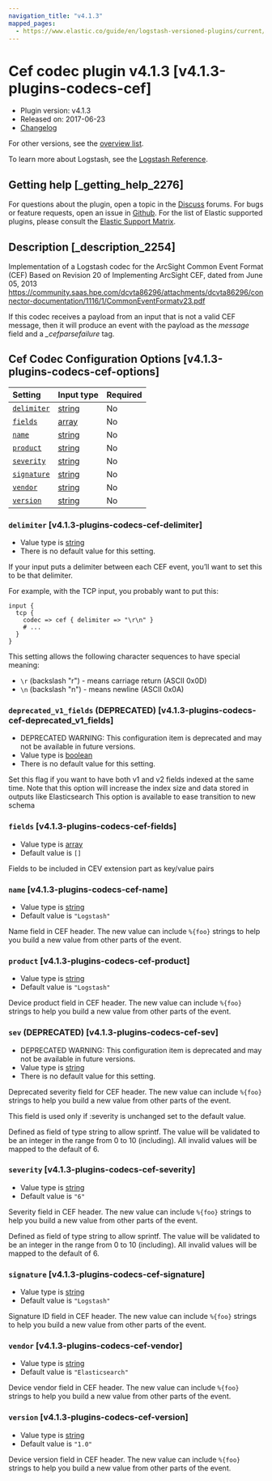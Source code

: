 ```yaml
---
navigation_title: "v4.1.3"
mapped_pages:
  - https://www.elastic.co/guide/en/logstash-versioned-plugins/current/v4.1.3-plugins-codecs-cef.html
---
```


# Cef codec plugin v4.1.3 [v4.1.3-plugins-codecs-cef]

* Plugin version: v4.1.3
* Released on: 2017-06-23
* [Changelog](https://github.com/logstash-plugins/logstash-codec-cef/blob/v4.1.3/CHANGELOG.md)

For other versions, see the [overview list](codec-cef-index.md).

To learn more about Logstash, see the [Logstash Reference](https://www.elastic.co/guide/en/logstash/current/index.html).

## Getting help [_getting_help_2276]

For questions about the plugin, open a topic in the [Discuss](http://discuss.elastic.co) forums. For bugs or feature requests, open an issue in [Github](https://github.com/logstash-plugins/logstash-codec-cef). For the list of Elastic supported plugins, please consult the [Elastic Support Matrix](https://www.elastic.co/support/matrix#matrix_logstash_plugins).

## Description [_description_2254]

Implementation of a Logstash codec for the ArcSight Common Event Format (CEF) Based on Revision 20 of Implementing ArcSight CEF, dated from June 05, 2013 <https://community.saas.hpe.com/dcvta86296/attachments/dcvta86296/connector-documentation/1116/1/CommonEventFormatv23.pdf>

If this codec receives a payload from an input that is not a valid CEF message, then it will produce an event with the payload as the *message* field and a *\_cefparsefailure* tag.

## Cef Codec Configuration Options [v4.1.3-plugins-codecs-cef-options]

| Setting | Input type | Required |
| :- | :- | :- |
| [`delimiter`](v4-1-3-plugins-codecs-cef.md#v4.1.3-plugins-codecs-cef-delimiter) | [string](/lsr/value-types.md#string) | No |
| [`fields`](v4-1-3-plugins-codecs-cef.md#v4.1.3-plugins-codecs-cef-fields) | [array](/lsr/value-types.md#array) | No |
| [`name`](v4-1-3-plugins-codecs-cef.md#v4.1.3-plugins-codecs-cef-name) | [string](/lsr/value-types.md#string) | No |
| [`product`](v4-1-3-plugins-codecs-cef.md#v4.1.3-plugins-codecs-cef-product) | [string](/lsr/value-types.md#string) | No |
| [`severity`](v4-1-3-plugins-codecs-cef.md#v4.1.3-plugins-codecs-cef-severity) | [string](/lsr/value-types.md#string) | No |
| [`signature`](v4-1-3-plugins-codecs-cef.md#v4.1.3-plugins-codecs-cef-signature) | [string](/lsr/value-types.md#string) | No |
| [`vendor`](v4-1-3-plugins-codecs-cef.md#v4.1.3-plugins-codecs-cef-vendor) | [string](/lsr/value-types.md#string) | No |
| [`version`](v4-1-3-plugins-codecs-cef.md#v4.1.3-plugins-codecs-cef-version) | [string](/lsr/value-types.md#string) | No |

### `delimiter` [v4.1.3-plugins-codecs-cef-delimiter]

* Value type is [string](/lsr/value-types.md#string)
* There is no default value for this setting.

If your input puts a delimiter between each CEF event, you’ll want to set this to be that delimiter.

For example, with the TCP input, you probably want to put this:

```
input {
  tcp {
    codec => cef { delimiter => "\r\n" }
    # ...
  }
}
```

This setting allows the following character sequences to have special meaning:

* `\r` (backslash "r") - means carriage return (ASCII 0x0D)
* `\n` (backslash "n") - means newline (ASCII 0x0A)

### `deprecated_v1_fields` (DEPRECATED) [v4.1.3-plugins-codecs-cef-deprecated_v1_fields]

* DEPRECATED WARNING: This configuration item is deprecated and may not be available in future versions.
* Value type is [boolean](/lsr/value-types.md#boolean)
* There is no default value for this setting.

Set this flag if you want to have both v1 and v2 fields indexed at the same time. Note that this option will increase the index size and data stored in outputs like Elasticsearch This option is available to ease transition to new schema

### `fields` [v4.1.3-plugins-codecs-cef-fields]

* Value type is [array](/lsr/value-types.md#array)
* Default value is `[]`

Fields to be included in CEV extension part as key/value pairs

### `name` [v4.1.3-plugins-codecs-cef-name]

* Value type is [string](/lsr/value-types.md#string)
* Default value is `"Logstash"`

Name field in CEF header. The new value can include `%{foo}` strings to help you build a new value from other parts of the event.

### `product` [v4.1.3-plugins-codecs-cef-product]

* Value type is [string](/lsr/value-types.md#string)
* Default value is `"Logstash"`

Device product field in CEF header. The new value can include `%{foo}` strings to help you build a new value from other parts of the event.

### `sev` (DEPRECATED) [v4.1.3-plugins-codecs-cef-sev]

* DEPRECATED WARNING: This configuration item is deprecated and may not be available in future versions.
* Value type is [string](/lsr/value-types.md#string)
* There is no default value for this setting.

Deprecated severity field for CEF header. The new value can include `%{foo}` strings to help you build a new value from other parts of the event.

This field is used only if :severity is unchanged set to the default value.

Defined as field of type string to allow sprintf. The value will be validated to be an integer in the range from 0 to 10 (including). All invalid values will be mapped to the default of 6.

### `severity` [v4.1.3-plugins-codecs-cef-severity]

* Value type is [string](/lsr/value-types.md#string)
* Default value is `"6"`

Severity field in CEF header. The new value can include `%{foo}` strings to help you build a new value from other parts of the event.

Defined as field of type string to allow sprintf. The value will be validated to be an integer in the range from 0 to 10 (including). All invalid values will be mapped to the default of 6.

### `signature` [v4.1.3-plugins-codecs-cef-signature]

* Value type is [string](/lsr/value-types.md#string)
* Default value is `"Logstash"`

Signature ID field in CEF header. The new value can include `%{foo}` strings to help you build a new value from other parts of the event.

### `vendor` [v4.1.3-plugins-codecs-cef-vendor]

* Value type is [string](/lsr/value-types.md#string)
* Default value is `"Elasticsearch"`

Device vendor field in CEF header. The new value can include `%{foo}` strings to help you build a new value from other parts of the event.

### `version` [v4.1.3-plugins-codecs-cef-version]

* Value type is [string](/lsr/value-types.md#string)
* Default value is `"1.0"`

Device version field in CEF header. The new value can include `%{foo}` strings to help you build a new value from other parts of the event.
